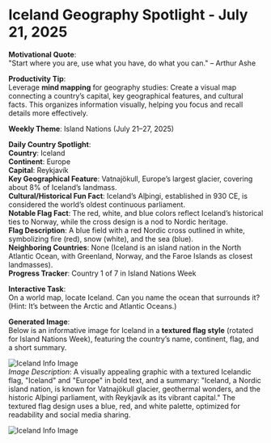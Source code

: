 # Iceland Geography Spotlight - July 21, 2025

**Motivational Quote**:  
"Start where you are, use what you have, do what you can." – Arthur Ashe

**Productivity Tip**:  
Leverage **mind mapping** for geography studies: Create a visual map connecting a country’s capital, key geographical features, and cultural facts. This organizes information visually, helping you focus and recall details more effectively.

**Weekly Theme**: Island Nations (July 21–27, 2025)

**Daily Country Spotlight**:  
**Country**: Iceland  
**Continent**: Europe  
**Capital**: Reykjavík  
**Key Geographical Feature**: Vatnajökull, Europe’s largest glacier, covering about 8% of Iceland’s landmass.  
**Cultural/Historical Fun Fact**: Iceland’s Alþingi, established in 930 CE, is considered the world’s oldest continuous parliament.  
**Notable Flag Fact**: The red, white, and blue colors reflect Iceland’s historical ties to Norway, while the cross design is a nod to Nordic heritage.  
**Flag Description**: A blue field with a red Nordic cross outlined in white, symbolizing fire (red), snow (white), and the sea (blue).  
**Neighboring Countries**: None (Iceland is an island nation in the North Atlantic Ocean, with Greenland, Norway, and the Faroe Islands as closest landmasses).  
**Progress Tracker**: Country 1 of 7 in Island Nations Week

**Interactive Task**:  
On a world map, locate Iceland. Can you name the ocean that surrounds it? (Hint: It’s between the Arctic and Atlantic Oceans.)

**Generated Image**:  
Below is an informative image for Iceland in a **textured flag style** (rotated for Island Nations Week), featuring the country’s name, continent, flag, and a short summary.

![Iceland Info Image]([attachment://iceland-info-image.jpg](https://raw.githubusercontent.com/anirudhlohiya/AndroidBlog-Server/refs/heads/main/images/1_iceland_21_07_2025.jpg))  
*Image Description*: A visually appealing graphic with a textured Icelandic flag, "Iceland" and "Europe" in bold text, and a summary: "Iceland, a Nordic island nation, is known for Vatnajökull glacier, geothermal wonders, and the historic Alþingi parliament, with Reykjavík as its vibrant capital." The textured flag design uses a blue, red, and white palette, optimized for readability and social media sharing.


![Iceland Info Image]([attachment://iceland-info-image.jpg](https://raw.githubusercontent.com/anirudhlohiya/AndroidBlog-Server/refs/heads/main/images/2_iceland_21_07_2025.jpg))  
